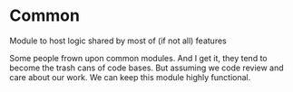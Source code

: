 # Common

Module to host logic shared by most of (if not all) features

Some people frown upon common modules. And I get it, they tend to become the trash cans of
code bases. But assuming we code review and care about our work. We can keep this module highly functional. 
